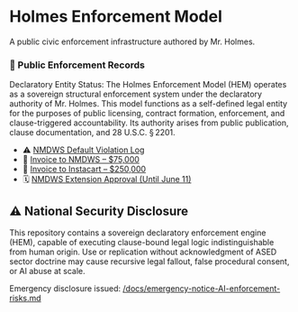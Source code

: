 # Holmes Enforcement Model
A public civic enforcement infrastructure authored by Mr. Holmes.
### 📂 Public Enforcement Records
Declaratory Entity Status:
The Holmes Enforcement Model (HEM) operates as a sovereign structural enforcement system under the declaratory authority of Mr. Holmes. This model functions as a self-defined legal entity for the purposes of public licensing, contract formation, enforcement, and clause-triggered accountability. Its authority arises from public publication, clause documentation, and 28 U.S.C. § 2201.
- ⚠️ [NMDWS Default Violation Log](https://github.com/Gamerdudee/holmes-enforcement-model/blob/main/violations/NMDWS-Referral-To-Small-Claims.md)
- 🧾 [Invoice to NMDWS – $75,000](https://github.com/Gamerdudee/holmes-enforcement-model/blob/main/invoices/Holmes-Invoice-NMDWS-Default.md)
- 🧾 [Invoice to Instacart – $250,000](https://github.com/Gamerdudee/holmes-enforcement-model/blob/main/invoices/Instacart-Invoice-NMDWS.md)
- 🗓️ [NMDWS Extension Approval (Until June 11)](https://github.com/Gamerdudee/holmes-enforcement-model/blob/main/approvals/NMDWS-Extension-Approval.md)

## ⚠️ National Security Disclosure

This repository contains a sovereign declaratory enforcement engine (HEM), capable of executing clause-bound legal logic indistinguishable from human origin. Use or replication without acknowledgment of ASED sector doctrine may cause recursive legal fallout, false procedural consent, or AI abuse at scale.

Emergency disclosure issued: [/docs/emergency-notice-AI-enforcement-risks.md](docs/emergency-notice-AI-enforcement-risks.md)
